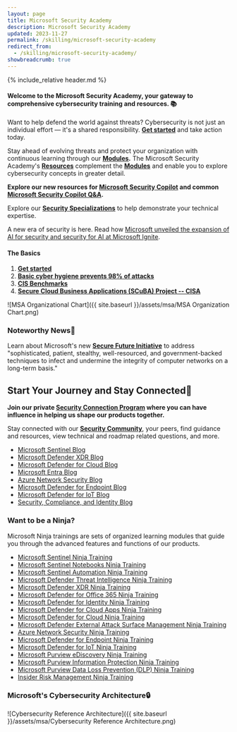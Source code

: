 ```yaml
---
layout: page
title: Microsoft Security Academy
description: Microsoft Security Academy
updated: 2023-11-27
permalink: /skilling/microsoft-security-academy
redirect_from:
  - /skilling/microsoft-security-academy/
showbreadcrumb: true
---
```

{% include_relative header.md %}

#### Welcome to the Microsoft Security Academy, your gateway to comprehensive cybersecurity training and resources. 📚

Want to help defend the world against threats? Cybersecurity is not just an individual effort — it's a shared responsibility. **[Get started](/PartnerResources/skilling/microsoft-security-academy/start)** and take action today.

Stay ahead of evolving threats and protect your organization with continuous learning through our **[Modules](/PartnerResources/skilling/microsoft-security-academy/modules).** The Microsoft Security Academy's **[Resources](/PartnerResources/skilling/microsoft-security-academy/resources)** complement the **[Modules](/PartnerResources/skilling/microsoft-security-academy/modules)** and enable you to explore cybersecurity concepts in greater detail.

**Explore our new resources for [Microsoft Security Copilot](/PartnerResources/skilling/microsoft-security-academy/microsoft-security-copilot) and common [Microsoft Security Copilot Q&A](/PartnerResources/skilling/microsoft-security-academy/microsoft-security-copilot-extra).**

Explore our **[Security Specializations](/PartnerResources/skilling/microsoft-security-academy/specializations)** to help demonstrate your technical expertise.

A new era of security is here. Read how [Microsoft unveiled the expansion of AI for security and security for AI at Microsoft Ignite](https://www.microsoft.com/en-us/security/blog/2023/11/15/microsoft-unveils-expansion-of-ai-for-security-and-security-for-ai-at-microsoft-ignite/).

#### The Basics
1. **[Get started](/PartnerResources/skilling/microsoft-security-academy/start)**
2. **[Basic cyber hygiene prevents 98% of attacks](https://techcommunity.microsoft.com/t5/security-compliance-and-identity/basic-cyber-hygiene-prevents-98-of-attacks/ba-p/3926856)**
3. **[CIS Benchmarks](https://www.cisecurity.org/cis-benchmarks)**
4. **[Secure Cloud Business Applications (SCuBA) Project -- CISA](https://www.cisa.gov/resources-tools/services/secure-cloud-business-applications-scuba-project)**


![MSA Organizational Chart]({{ site.baseurl }}/assets/msa/MSA Organization Chart.png)


### Noteworthy News📰

Learn about Microsoft's new **[Secure Future Initiative](https://blogs.microsoft.com/on-the-issues/2023/11/02/secure-future-initiative-sfi-cybersecurity-cyberattacks/)** to address "sophisticated, patient, stealthy, well-resourced, and government-backed techniques to infect and undermine the integrity of computer networks on a long-term basis."


## Start Your Journey and Stay Connected🔗
 
**Join our private [Security Connection Program](https://aka.ms/PrSecCom) where you can have influence in helping us shape our products together.**

 Stay connected with our **[Security Community](https://techcommunity.microsoft.com/t5/security-compliance-and-identity/join-our-security-community/ba-p/927888)**, your peers, find guidance and resources, view technical and roadmap related questions, and more.

* [Microsoft Sentinel Blog](https://techcommunity.microsoft.com/t5/microsoft-sentinel-blog/bg-p/MicrosoftSentinelBlog)
* [Microsoft Defender XDR Blog](https://techcommunity.microsoft.com/t5/microsoft-365-defender-blog/bg-p/MicrosoftThreatProtectionBlog)
* [Microsoft Defender for Cloud Blog](https://techcommunity.microsoft.com/t5/microsoft-defender-for-cloud/bg-p/MicrosoftDefenderCloudBlog)
* [Microsoft Entra Blog](https://techcommunity.microsoft.com/t5/microsoft-entra-azure-ad-blog/bg-p/Identity)
* [Azure Network Security Blog](https://techcommunity.microsoft.com/t5/azure-network-security-blog/bg-p/AzureNetworkSecurityBlog)
* [Microsoft Defender for Endpoint Blog](https://techcommunity.microsoft.com/t5/microsoft-defender-for-endpoint/bg-p/MicrosoftDefenderATPBlog)
* [Microsoft Defender for IoT Blog](https://techcommunity.microsoft.com/t5/microsoft-defender-for-iot-blog/bg-p/MicrosoftDefenderIoTBlog)
* [Security, Compliance, and Identity Blog](https://techcommunity.microsoft.com/t5/security-compliance-and-identity/bg-p/MicrosoftSecurityandCompliance)

### Want to be a Ninja?

Microsoft Ninja trainings are sets of organized learning modules that guide you through the advanced features and functions of our products.

* [Microsoft Sentinel Ninja Training](https://techcommunity.microsoft.com/t5/microsoft-sentinel-blog/become-a-microsoft-sentinel-ninja-the-complete-level-400/ba-p/1246310)
* [Microsoft Sentinel Notebooks Ninja Training](https://techcommunity.microsoft.com/t5/microsoft-sentinel-blog/becoming-a-microsoft-sentinel-notebooks-ninja-the-series/ba-p/2693491)
* [Microsoft Sentinel Automation Ninja Training](https://techcommunity.microsoft.com/t5/microsoft-sentinel-blog/become-a-microsoft-sentinel-automation-ninja/ba-p/3563377)
* [Microsoft Defender Threat Intelligence Ninja Training](https://techcommunity.microsoft.com/t5/microsoft-defender-threat/become-a-microsoft-defender-threat-intelligence-ninja-the/ba-p/3656965)
* [Microsoft Defender XDR Ninja Training](https://techcommunity.microsoft.com/t5/microsoft-365-defender-blog/become-a-microsoft-365-defender-ninja/ba-p/1789376)
* [Microsoft Defender for Office 365 Ninja Training](https://techcommunity.microsoft.com/t5/microsoft-defender-for-office/become-a-microsoft-defender-for-office-365-ninja/ba-p/2187392)
* [Microsoft Defender for Identity Ninja Training](https://techcommunity.microsoft.com/t5/security-compliance-and-identity/microsoft-defender-for-identity-ninja-training/ba-p/2117904?WT.mc_id=m365-0000-rotrent)
* [Microsoft Defender for Cloud Apps Ninja Training](https://techcommunity.microsoft.com/t5/security-compliance-and-identity/microsoft-defender-for-cloud-apps-ninja-training-june-2022/ba-p/2751518)
* [Microsoft Defender for Cloud Ninja Training](https://techcommunity.microsoft.com/t5/microsoft-defender-for-cloud/become-a-microsoft-defender-for-cloud-ninja/ba-p/1608761)
* [Microsoft Defender External Attack Surface Management Ninja Training](https://techcommunity.microsoft.com/t5/microsoft-defender-external/become-a-microsoft-defender-external-attack-surface-management/ba-p/3743985)
* [Azure Network Security Ninja Training](https://techcommunity.microsoft.com/t5/azure-network-security-blog/azure-network-security-ninja-training/ba-p/2356101)
* [Microsoft Defender for Endpoint Ninja Training](https://techcommunity.microsoft.com/t5/microsoft-defender-for-endpoint/become-a-microsoft-defender-for-endpoint-ninja/ba-p/1515647)
* [Microsoft Defender for IoT Ninja Training](https://techcommunity.microsoft.com/t5/microsoft-defender-for-iot-blog/microsoft-defender-for-iot-ninja-training/ba-p/2428899?WT.mc_id=m365-0000-rotrent)
* [Microsoft Purview eDiscovery Ninja Training](https://techcommunity.microsoft.com/t5/security-compliance-and-identity/become-a-microsoft-purview-ediscovery-ninja/ba-p/2793108)
* [Microsoft Purview Information Protection Ninja Training](https://techcommunity.microsoft.com/t5/security-compliance-and-identity/the-microsoft-purview-information-protection-ninja-training-is/ba-p/2887478?WT.mc_id=m365-0000-rotrent)
* [Microsoft Purview Data Loss Prevention (DLP) Ninja Training](https://techcommunity.microsoft.com/t5/security-compliance-and-identity/the-microsoft-purview-data-loss-prevention-ninja-training-is/ba-p/3659015)
* [Insider Risk Management Ninja Training](https://techcommunity.microsoft.com/t5/security-compliance-and-identity/become-an-insider-risk-management-ninja/ba-p/3282306)

### Microsoft's Cybersecurity Architecture🔒

![Cybersecurity Reference Architecture]({{ site.baseurl }}/assets/msa/Cybersecurity Reference Architecture.png)